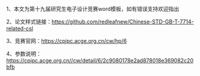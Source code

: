 1、本文为第十九届研究生电子设计竞赛word模板，如有错误支持欢迎指出

2、论文样式链接：https://github.com/redleafnew/Chinese-STD-GB-T-7714-related-csl

3、竞赛官网：https://cpipc.acge.org.cn/cw/hp/6

4、参数说明：https://cpipc.acge.org.cn//cw/detail/6/2c9080178e2ad878018e369082c20bfb
